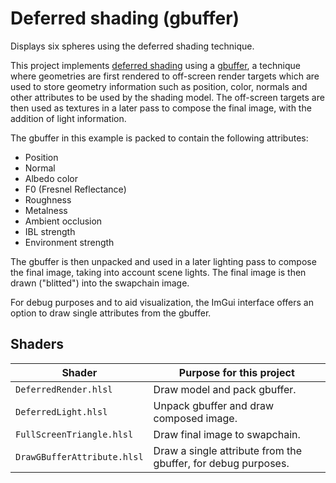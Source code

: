 # Deferred shading (gbuffer)

Displays six spheres using the deferred shading technique.

This project implements [deferred shading](https://en.wikipedia.org/wiki/Deferred_shading) using a [gbuffer](https://en.wikipedia.org/wiki/Glossary_of_computer_graphics#g-buffer), a technique where geometries are first rendered to off-screen render targets which are used to store geometry information such as position, color, normals and other attributes to be used by the shading model. The off-screen targets are then used as textures in a later pass to compose the final image, with the addition of light information.

The gbuffer in this example is packed to contain the following attributes:

- Position
- Normal
- Albedo color
- F0 (Fresnel Reflectance)
- Roughness
- Metalness
- Ambient occlusion
- IBL strength
- Environment strength

The gbuffer is then unpacked and used in a later lighting pass to compose the final image, taking into account scene lights. The final image is then drawn ("blitted") into the swapchain image.

For debug purposes and to aid visualization, the ImGui interface offers an option to draw single attributes from the gbuffer.

## Shaders

Shader                        | Purpose for this project
----------------------------- | -------------------------------------------------------------
`DeferredRender.hlsl`       | Draw model and pack gbuffer.
`DeferredLight.hlsl`        | Unpack gbuffer and draw composed image.
`FullScreenTriangle.hlsl`   | Draw final image to swapchain.
`DrawGBufferAttribute.hlsl` | Draw a single attribute from the gbuffer, for debug purposes.
